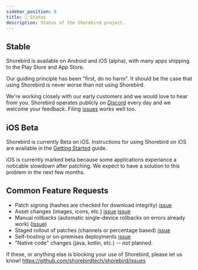 ```yaml
---
sidebar_position: 8
title: 👷 Status
description: Status of the Shorebird project.
---
```


## Stable

Shorebird is available on Android and iOS (alpha), with many apps shipping
to the Play Store and App Store.

Our guiding principle has been "first, do no harm". It should be
the case that using Shorebird is never worse than not using Shorebird.

We're working closely with our early customers and we would love to hear from
you. Shorebird operates publicly on [Discord](https://discord.gg/shorebird)
every day and we welcome your feedback. Filing
[issues](https://github.com/shorebirdtech/shorebird/issues) works well too.

## iOS Beta

Shorebird is currently Beta on iOS. Instructions for using Shorebird on
iOS are available in the [Getting Started](/) guide.

iOS is currently marked beta because some applications experiance a noticable
slowdown after patching. We expect to have a solution to this problem in the next few months.

## Common Feature Requests

- Patch signing (hashes are checked for download integrity) [issue](https://github.com/shorebirdtech/shorebird/issues/112)
- Asset changes (images, icons, etc.) [issue](https://github.com/shorebirdtech/shorebird/issues/318)
  [issue](https://github.com/shorebirdtech/shorebird/issues/1100)
- Manual rollbacks (automatic single-device rollbacks on errors already work) ([issue](https://github.com/shorebirdtech/shorebird/issues/126))
- Staged rollout of patches (channels or percentage based) [issue](https://github.com/shorebirdtech/shorebird/issues/110)
- Self-hosting or on-premises deployments [issue](https://github.com/shorebirdtech/shorebird/issues/485)
- "Native code" changes (java, kotlin, etc.) -- not planned.

If these, or anything else is blocking your use of Shorebird, please let us know!
https://github.com/shorebirdtech/shorebird/issues
